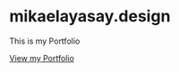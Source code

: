 # mikaelayasay.design
This is my Portfolio

[View my Portfolio](https://mikaelayasay.github.io/mikaelayasay.design/)
